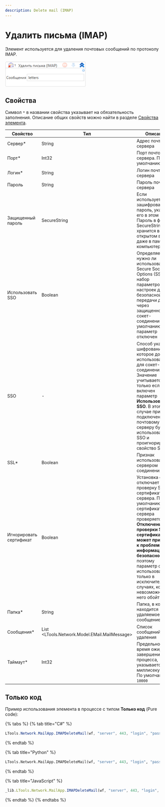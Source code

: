 ```yaml
---
description: Delete mail (IMAP)
---
```


# Удалить письма (IMAP)

Элемент используется для удаления почтовых сообщений по протоколу IMAP. 

![](<../../../.gitbook/assets1/delete-mail.png>)


## Свойства
Символ `*` в названии свойства указывает на обязательность заполнения. Описание общих свойств можно найти в разделе [Свойства элемента](https://docs.primo-rpa.ru/primo-rpa/primo-studio/process/elements#svoistva-elementa).

| Свойство                    | Тип                                                                       | Описание                                               |
| --------------------------- | ------------------------------------------------------------------------- | ------------------------------------------------------ |                     
| Сервер\*                    | String        | Адрес почтового сервера   |
| Порт\*                      | Int32         | Порт почтового сервера. По умолчанию `993` |
| Логин\*                     | String        | Логин почтового сервера   |
| Пароль                      | String        | Пароль почтового сервера  |
| Защищенный пароль           | SecureString  | Если используется зашифрованный пароль, укажите его в этом поле. Пароль в формате SecureString не хранится в открытом виде даже в памяти компьютера.  |
| Использовать SSO            | Boolean       | Определяет, нужно ли использовать Secure Socket Options (SSO) - набор параметров и настроек для безопасной передачи данных через защищенное сокет-соединение. По умолчанию параметр отключен |                                                        
| SSO                         | -             | Способ указания шифрования, которое должно использоваться для сокет-соединения. Значение учитывается, только если включен параметр **Использовать SSO**. В этом случае при подключении к почтовому серверу будет использовано SSO и проигнорировано свойство SSL |
| SSL\*                       | Boolean       | Признак использования сервером соединения SSL  |
| Игнорировать сертификат     | Boolean       | Установка флага отключает проверку SSL-сертификата сервера. По умолчанию сертификат сервера проверяется. **Отключение проверки SSL-сертификата может привести к проблемам информационной безопасности (!)**, поэтому параметр следует использовать только в исключительных случаях, когда невозможно без него обойтись  |
| Папка\*                     | String        | Папка, в которой находится удаляемое сообщение  |
| Сообщения\*   |List <LTools.Network.Model.EMail.MailMessage>        | Список сообщений для удаления|
| Таймаут\*                   | Int32         | Предельное время ожидания завершения процесса, указывается в миллисекундах. По умолчанию `10000` |

## Только код

Пример использования элемента в процессе с типом **Только код** (Pure code):

{% tabs %}
{% tab title="C#" %}
```csharp
LTools.Network.MailApp.IMAPDeleteMail(wf, "server", 443, "login", "password", "inbox", "messageId", 10000);
```
{% endtab %}

{% tab title="Python" %}
```python
LTools.Network.MailApp.IMAPDeleteMail(wf, "server", 443, "login", "password", "inbox", "messageId", 10000)
```
{% endtab %}

{% tab title="JavaScript" %}
```javascript
_lib.LTools.Network.MailApp.IMAPDeleteMail(wf, "server", 443, "login", "password", "inbox", "messageId", 10000);
```
{% endtab %}
{% endtabs %}



